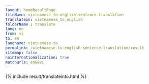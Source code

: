 ```yaml
---
layout: homeResultPage
fileName: vietnamese-to-english-sentence-translation
translatein: vietnamese_to_english
folderName : translate
lang: en
from: vi
to: en
langname: vietnamese-to
permalink: /vietnamese-to-english-sentence-translation/result
sitemap: false
nointernationalization: true
matchurls: en&&vi
---
```

{% include result/translateinto.html %}

<script src="/js/result/translation.js" data-foldername="{{page.folderName}}" data-lang="{{page.lang}}"></script>
